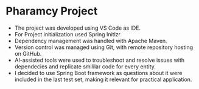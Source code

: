 # Pharamcy Project

* The project was developed using VS Code as IDE.
* For Project initialization used Spring Initlzr
* Dependency management was handled with Apache Maven.
* Version control was managed using Git, with remote repository hosting on GitHub. 
* AI-assisted tools were used to troubleshoot and resolve issues with dependecies and replicate smililar code for every entity.
* I decided to use Spring Boot framework as questions about it were included in the last test set, making it relevant for practical application. 
